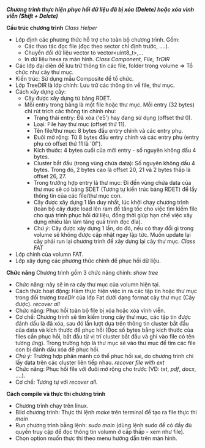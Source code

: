 ***Chương trình thực hiện phục hồi dữ liệu đã bị xóa (Delete) hoặc xóa vình viễn (Shift + Delete)***

**Cấu trúc chương trình**
*Class Helper*
- Lớp định các phương thức hỗ trợ cho toàn bộ chương trình. Gồm:
  + Các thao tác đọc file (đọc theo sector chỉ định trước, ....).
  + Chuyển đổi dữ liệu vector<char> to vector<uint8_t>,...
  + In dữ liệu hexa ra màn hình.
*Class Component, File, TrDIR*
- Các lớp đại diện để lưu trữ thông tin các file, folder trong volume => Tổ chức như cây thư mục.
- Kiến trúc: Sử dụng mẫu Composite để tổ chức.
- Lớp TreeDIR là lớp chính: Lưu trữ các thông tin về file, thư mục.
- Cách xây dựng cây:
  + Cây được xây dựng từ bảng RDET.
  + Mỗi entry trong bảng là một file hoặc thư mục. Mỗi entry (32 bytes) chỉ rút trích các thông tin chính như:
    + Trạng thái entry: Đã xóa ('e5') hay đang sử dụng (offset thứ 0).
    + Loại: File hay thư mục (offset thứ 11).
    + Tên file/thư mục: 8 bytes đầu entry chính và các entry phụ.
    + Đuôi mở rộng: Từ 8 bytes đầu entry chính và các entry phụ (entry phụ có offset thứ 11 là '0f').
    + Kích thước: 4 bytes cuối của mỡi entry - số nguyên không dấu 4 bytes.
    + Cluster bắt đầu (trong vùng chứa data): Số nguyên không dấu 4 bytes. Trong đó, 2 bytes cao là offset 20, 21 và 2 bytes thấp là offset 26, 27.
    + Trong trường hợp entry là thư mục: Đi đến vùng chứa data của thư mục sẽ có bảng SDET (Tương tự kiến trúc bảng RDET) để lấy thông tin của các file/thư mục con.
    + Cây được xây dựng 1 lần duy nhất, lúc khởi chạy chương trình (toàn bộ cây được load lên ram để tăng tốc cho việc tìm kiếm file cho quá trình phục hồi dữ liệu, đồng thời giúp hạn chế  việc xây dựng nhiều lần làm tăng quá trình đọc đĩa).
    + *Chú ý*: Cây được xây dựng 1 lần, do đó, nếu có thay đổi gì trong volume sẽ không được cập nhật ngay lập tức. Muốn update lại cây phải run lại chương trình để xây dựng lại cây thư mục.
*Class FAT*
- Lớp chính của volumn FAT.
- Lớp xây dựng các phương thức chính để phục hồi dữ liệu.

**Chức năng**
Chương trình gồm 3 chức năng chính:
*show tree*
- Chức năng: này sẽ in ra cây thư mục của volumn hiện tại.
- Cách thức hoạt động: Hàm thực hiện việc in ra các tập tin hoặc thư mục trong đối trượng *treeDir* của lớp Fat dưới dạng format cây thư mục (Cây được).
*recover all*
- Chức năng: Phục hồi toàn bộ file bị xóa hoặc xóa vĩnh viễn.
- Cơ chế: Chương trình sẽ tìm kiếm trong cây thư mục, các tập tin được đánh dấu là đã xóa, sau đó lần lượt dựa trên thông tin cluster bắt đầu của data và kích thước để phục hồi (Đọc số bytes bằng kích thước của files cần phục hồi, bắt đầu từ vị trí cluster bắt đầu và ghi vào file có tên tương ứng). Trong trường hợp là thư mục sẽ vào thư mục để tìm các file con bị đánh dấu xóa để phục hồi.
- *Chú ý:* Trường hợp phân mảnh có thể phục hồi sai, do chương trình chỉ lấy data trên các cluster liên tiếp nhau.
*recover file with ext*
- Chức năng: Phục hồi file với đuôi mở rộng cho trước (VD: *txt*, *pdf*, *docx*, ....).
- Cơ chế: Tương tự với *recover all*.

**Cách compile và thực thi chương trình**
- Chương trình chạy trên linux.
- Bild chương trình: Thực thi lệnh *make* trên terminal để tạo ra file thực thi *main*
- Run chương trình bằng lệnh: *sudo main* (dùng lệnh sudo để có đầy đủ quyền truy cập để đọc thông tin volumn ở cấp thấp - xem như file).
- Chọn option muốn thực thi theo menu hướng dẫn trên màn hình.